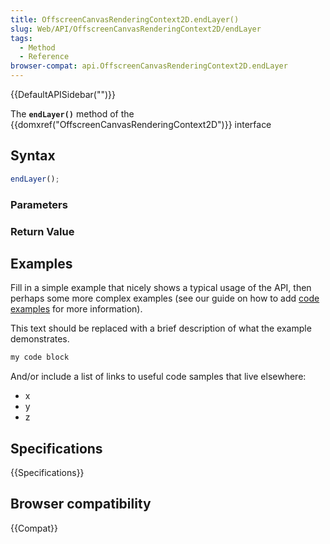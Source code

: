 ```yaml
---
title: OffscreenCanvasRenderingContext2D.endLayer()
slug: Web/API/OffscreenCanvasRenderingContext2D/endLayer
tags:
  - Method
  - Reference
browser-compat: api.OffscreenCanvasRenderingContext2D.endLayer
---
```

{{DefaultAPISidebar("")}}

The **`endLayer()`** method of the {{domxref("OffscreenCanvasRenderingContext2D")}} interface 

## Syntax

```js
endLayer();
```

### Parameters



### Return Value



## Examples

Fill in a simple example that nicely shows a typical usage of the API, then perhaps some more complex examples (see our guide on how to add [code examples](/en-US/docs/MDN/Contribute/Structures/Code_examples) for more information).

This text should be replaced with a brief description of what the example demonstrates.

```js
my code block
```

And/or include a list of links to useful code samples that live elsewhere:

*   x
*   y
*   z

## Specifications

{{Specifications}}

## Browser compatibility

{{Compat}}

